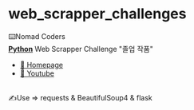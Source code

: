 # web_scrapper_challenges

⌨️Nomad Coders<br>
<b><ins>Python</ins></b> Web Scrapper Challenge "졸업 작품"<br>
- <A href="https://nomadcoders.co/"> 🔗 Homepage </A><br>
- <A href="https://www.youtube.com/@nomadcoders"> 🔗 Youtube </A><br><br>

✍️Use ⇒ requests & BeautifulSoup4 & flask

